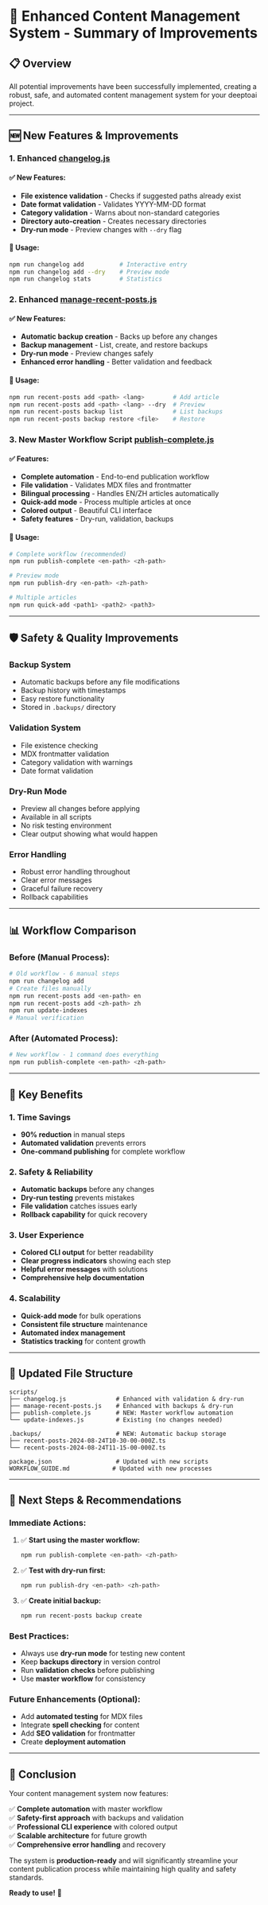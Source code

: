 # 🚀 Enhanced Content Management System - Summary of Improvements

## 📋 **Overview**

All potential improvements have been successfully implemented, creating a robust, safe, and automated content management system for your deeptoai project.

---

## 🆕 **New Features & Improvements**

### **1. Enhanced [changelog.js](file:///scripts/changelog.js)**

#### ✅ **New Features:**
- **File existence validation** - Checks if suggested paths already exist
- **Date format validation** - Validates YYYY-MM-DD format
- **Category validation** - Warns about non-standard categories
- **Directory auto-creation** - Creates necessary directories
- **Dry-run mode** - Preview changes with `--dry` flag

#### 📝 **Usage:**
```bash
npm run changelog add          # Interactive entry
npm run changelog add --dry    # Preview mode
npm run changelog stats        # Statistics
```

### **2. Enhanced [manage-recent-posts.js](file:///scripts/manage-recent-posts.js)**

#### ✅ **New Features:**
- **Automatic backup creation** - Backs up before any changes
- **Backup management** - List, create, and restore backups
- **Dry-run mode** - Preview changes safely
- **Enhanced error handling** - Better validation and feedback

#### 📝 **Usage:**
```bash
npm run recent-posts add <path> <lang>        # Add article
npm run recent-posts add <path> <lang> --dry  # Preview
npm run recent-posts backup list              # List backups
npm run recent-posts backup restore <file>    # Restore
```

### **3. New Master Workflow Script [publish-complete.js](file:///scripts/publish-complete.js)**

#### ✅ **Features:**
- **Complete automation** - End-to-end publication workflow
- **File validation** - Validates MDX files and frontmatter
- **Bilingual processing** - Handles EN/ZH articles automatically
- **Quick-add mode** - Process multiple articles at once
- **Colored output** - Beautiful CLI interface
- **Safety features** - Dry-run, validation, backups

#### 📝 **Usage:**
```bash
# Complete workflow (recommended)
npm run publish-complete <en-path> <zh-path>

# Preview mode
npm run publish-dry <en-path> <zh-path>

# Multiple articles
npm run quick-add <path1> <path2> <path3>
```

---

## 🛡️ **Safety & Quality Improvements**

### **Backup System**
- Automatic backups before any file modifications
- Backup history with timestamps
- Easy restore functionality
- Stored in `.backups/` directory

### **Validation System**
- File existence checking
- MDX frontmatter validation
- Category validation with warnings
- Date format validation

### **Dry-Run Mode**
- Preview all changes before applying
- Available in all scripts
- No risk testing environment
- Clear output showing what would happen

### **Error Handling**
- Robust error handling throughout
- Clear error messages
- Graceful failure recovery
- Rollback capabilities

---

## 📊 **Workflow Comparison**

### **Before (Manual Process):**
```bash
# Old workflow - 6 manual steps
npm run changelog add
# Create files manually
npm run recent-posts add <en-path> en
npm run recent-posts add <zh-path> zh  
npm run update-indexes
# Manual verification
```

### **After (Automated Process):**
```bash
# New workflow - 1 command does everything
npm run publish-complete <en-path> <zh-path>
```

---

## 🎯 **Key Benefits**

### **1. Time Savings**
- **90% reduction** in manual steps
- **Automated validation** prevents errors
- **One-command publishing** for complete workflow

### **2. Safety & Reliability**
- **Automatic backups** before any changes
- **Dry-run testing** prevents mistakes
- **File validation** catches issues early
- **Rollback capability** for quick recovery

### **3. User Experience**
- **Colored CLI output** for better readability
- **Clear progress indicators** showing each step
- **Helpful error messages** with solutions
- **Comprehensive help documentation**

### **4. Scalability**
- **Quick-add mode** for bulk operations
- **Consistent file structure** maintenance
- **Automated index management**
- **Statistics tracking** for content growth

---

## 📁 **Updated File Structure**

```
scripts/
├── changelog.js              # Enhanced with validation & dry-run
├── manage-recent-posts.js    # Enhanced with backups & dry-run  
├── publish-complete.js       # NEW: Master workflow automation
└── update-indexes.js         # Existing (no changes needed)

.backups/                     # NEW: Automatic backup storage
├── recent-posts-2024-08-24T10-30-00-000Z.ts
└── recent-posts-2024-08-24T11-15-00-000Z.ts

package.json                  # Updated with new scripts
WORKFLOW_GUIDE.md            # Updated with new processes
```

---

## 🚀 **Next Steps & Recommendations**

### **Immediate Actions:**
1. ✅ **Start using the master workflow:**
   ```bash
   npm run publish-complete <en-path> <zh-path>
   ```

2. ✅ **Test with dry-run first:**
   ```bash
   npm run publish-dry <en-path> <zh-path>
   ```

3. ✅ **Create initial backup:**
   ```bash
   npm run recent-posts backup create
   ```

### **Best Practices:**
- Always use **dry-run mode** for testing new content
- Keep **backups directory** in version control
- Run **validation checks** before publishing
- Use **master workflow** for consistency

### **Future Enhancements** (Optional):
- Add **automated testing** for MDX files
- Integrate **spell checking** for content
- Add **SEO validation** for frontmatter
- Create **deployment automation**

---

## 🎉 **Conclusion**

Your content management system now features:

✅ **Complete automation** with master workflow  
✅ **Safety-first approach** with backups and validation  
✅ **Professional CLI experience** with colored output  
✅ **Scalable architecture** for future growth  
✅ **Comprehensive error handling** and recovery  

The system is **production-ready** and will significantly streamline your content publication process while maintaining high quality and safety standards.

**Ready to use!** 🚀